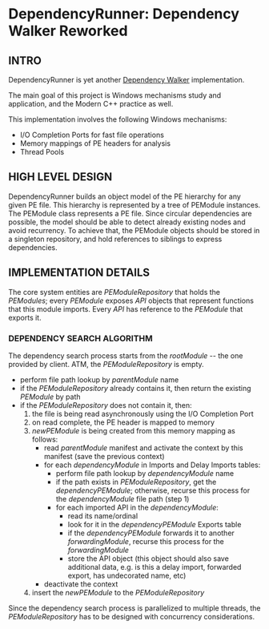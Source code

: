 # DependencyRunner: Dependency Walker Reworked
## INTRO
DependencyRunner is yet another [Dependency Walker](http://www.dependencywalker.com/) implementation. 

The main goal of this project is Windows mechanisms study and application, and the Modern C++ practice as well. 

This implementation involves the following Windows mechanisms:

* I/O Completion Ports for fast file operations
* Memory mappings of PE headers for analysis
* Thread Pools

## HIGH LEVEL DESIGN
DependencyRunner builds an object model of the PE hierarchy for any given PE file. This hierarchy is represented by a tree of PEModule instances.
The PEModule class represents a PE file. Since circular dependencies are possible, the model should be able to detect already existing nodes and avoid recurrency. 
To achieve that, the PEModule objects should be stored in a singleton repository, and hold references to siblings to express dependencies.

## IMPLEMENTATION DETAILS
The core system entities are _PEModuleRepository_ that holds the _PEModules_; every _PEModule_ exposes _API_ objects that represent functions that this module imports.
Every _API_ has reference to the _PEModule_ that exports it.

### DEPENDENCY SEARCH ALGORITHM
The dependency search process starts from the _rootModule_ -- the one provided by client. ATM, the _PEModuleRepository_ is empty.

* perform file path lookup by _parentModule_ name
* if the _PEModuleRepository_ already contains it, then return the existing _PEModule_ by path
* if the _PEModuleRepository_ does not contain it, then:
	1. the file is being read asynchronously using the I/O Completion Port
	2. on read complete, the PE header is mapped to memory
	3. _newPEModule_ is being created from this memory mapping as follows: 
		* read _parentModule_ manifest and activate the context by this manifest (save the previous context)
		* for each _dependencyModule_ in Imports and Delay Imports tables:
			* perform file path lookup by _dependencyModule_ name
			* if the path exists in _PEModuleRepository_, get the _dependencyPEModule_; otherwise, recurse this process for the _dependencyModule_ file path (step 1)
			* for each imported API in the _dependencyModule_:
				* read its name/ordinal
				* look for it in the _dependencyPEModule_ Exports table
				* if the _dependencyPEModule_ forwards it to another _forwardingModule_, recurse this process for the _forwardingModule_
				* store the API object (this object should also save additional data, e.g. is this a delay import, forwarded export, has undecorated name, etc)
		* deactivate the context
	4. insert the _newPEModule_ to the _PEModuleRepository_

Since the dependency search process is parallelized to multiple threads, the _PEModuleRepository_ has to be designed with concurrency considerations.
